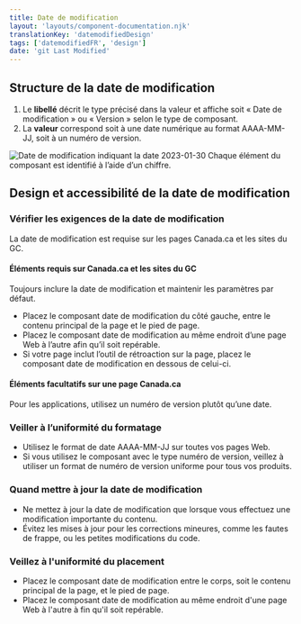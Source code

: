 ```yaml
---
title: Date de modification
layout: 'layouts/component-documentation.njk'
translationKey: 'datemodifiedDesign'
tags: ['datemodifiedFR', 'design']
date: 'git Last Modified'
---
```


## Structure de la date de modification

<ol class="anatomy-list">
  <li>Le <strong>libellé</strong> décrit le type précisé dans la valeur et affiche soit « Date de modification » ou « Version » selon le type de composant.</li>
  <li>La <strong>valeur</strong> correspond soit à une date numérique au format AAAA-MM-JJ, soit à un numéro de version.</li>
</ol>

<img class="b-sm b-default p-300" src="/images/fr/components/anatomy/gcds-date-modified-anatomy.svg" alt="Date de modification indiquant la date 2023-01-30 Chaque élément du composant est identifié à l’aide d’un chiffre." />

## Design et accessibilité de la date de modification

### Vérifier les exigences de la date de modification

La date de modification est requise sur les pages Canada.ca et les sites du GC.

#### Éléments requis sur Canada.ca et les sites du GC

Toujours inclure la date de modification et maintenir les paramètres par défaut.

- Placez le composant date de modification du côté gauche, entre le contenu principal de la page et le pied de page.
- Placez le composant date de modification au même endroit d’une page Web à l’autre afin qu’il soit repérable.
- Si votre page inclut l’outil de rétroaction sur la page, placez le composant date de modification en dessous de celui-ci.

#### Éléments facultatifs sur une page Canada.ca

Pour les applications, utilisez un numéro de version plutôt qu’une date.

### Veiller à l’uniformité du formatage

- Utilisez le format de date AAAA-MM-JJ sur toutes vos pages Web.
- Si vous utilisez le composant avec le type numéro de version, veillez à utiliser un format de numéro de version uniforme pour tous vos produits.

### Quand mettre à jour la date de modification

- Ne mettez à jour la date de modification que lorsque vous effectuez une modification importante du contenu.
- Évitez les mises à jour pour les corrections mineures, comme les fautes de frappe, ou les petites modifications du code.

### Veillez à l'uniformité du placement

- Placez le composant date de modification entre le corps, soit le contenu principal de la page, et le pied de page.
- Placez le composant date de modification au même endroit d'une page Web à l'autre à fin qu'il soit repérable.
